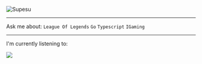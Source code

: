 ![Supesu](https://komarev.com/ghpvc/?username=supesu&color=lightgray&style=flat-square)

---
Ask me about: `League Of Legends` `Go` `Typescript` `IGaming`


---
I'm currently listening to:

![](https://supesu-5sj5h6a7v-supesu.vercel.app/api/spotify-playing)
